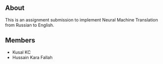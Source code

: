 ## About

This is an assignment submission to implement Neural Machine Translation from Russian to English.

## Members

- Kusal KC
- Hussain Kara Fallah
